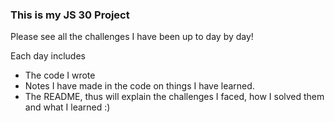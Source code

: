 ### This is my JS 30 Project

Please see all the challenges I have been up to day by day!

Each day includes

- The code I wrote
- Notes I have made in the code on things I have learned.
- The README, thus will explain the challenges I faced, how I solved them and what I learned :)
